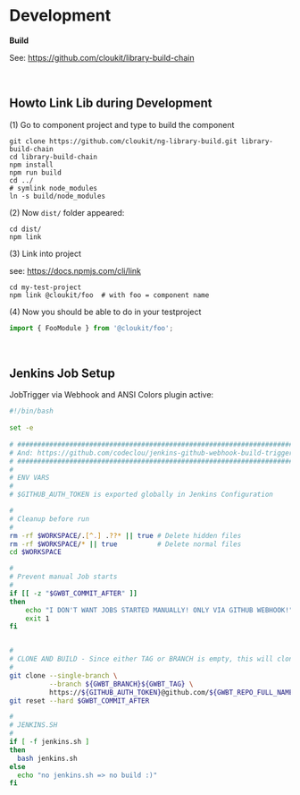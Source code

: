 # Development


**Build**

See: https://github.com/cloukit/library-build-chain

&nbsp;

## Howto Link Lib during Development

(1) Go to component project and type to build the component

```
git clone https://github.com/cloukit/ng-library-build.git library-build-chain
cd library-build-chain
npm install
npm run build
cd ../
# symlink node_modules
ln -s build/node_modules
```

(2) Now `dist/` folder appeared:

```
cd dist/
npm link
```

(3) Link into project 

see: https://docs.npmjs.com/cli/link

```
cd my-test-project
npm link @cloukit/foo  # with foo = component name
```

(4) Now you should be able to do in your testproject

```typescript
import { FooModule } from '@cloukit/foo';
```

&nbsp;

## Jenkins Job Setup

JobTrigger via Webhook and ANSI Colors plugin active:

```bash
#!/bin/bash
 
set -e
 
# ############################################################################# #
# And: https://github.com/codeclou/jenkins-github-webhook-build-trigger-plugin  #
# ############################################################################# #
#
# ENV VARS
#
# $GITHUB_AUTH_TOKEN is exported globally in Jenkins Configuration

#
# Cleanup before run
#
rm -rf $WORKSPACE/.[^.] .??* || true # Delete hidden files
rm -rf $WORKSPACE/* || true          # Delete normal files
cd $WORKSPACE

#
# Prevent manual Job starts
#
if [[ -z "$GWBT_COMMIT_AFTER" ]]
then
    echo "I DON'T WANT JOBS STARTED MANUALLY! ONLY VIA GITHUB WEBHOOK!"
    exit 1
fi


#
# CLONE AND BUILD - Since either TAG or BRANCH is empty, this will clone all tags and branches
#
git clone --single-branch \
          --branch ${GWBT_BRANCH}${GWBT_TAG} \
          https://${GITHUB_AUTH_TOKEN}@github.com/${GWBT_REPO_FULL_NAME}.git .
git reset --hard $GWBT_COMMIT_AFTER

#
# JENKINS.SH
#
if [ -f jenkins.sh ]
then
  bash jenkins.sh
else
  echo "no jenkins.sh => no build :)"
fi
```
